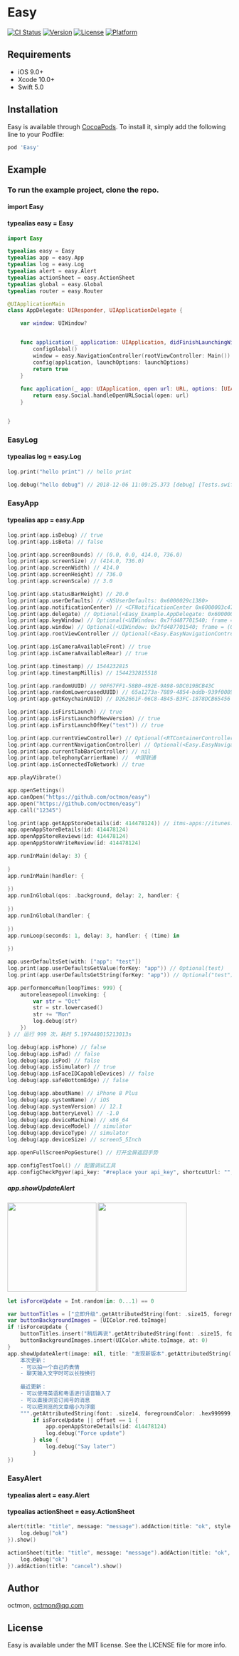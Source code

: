 # Easy

[![CI Status](https://img.shields.io/travis/OctMon/Easy.svg?style=flat)](https://travis-ci.org/OctMon/Easy)
[![Version](https://img.shields.io/cocoapods/v/Easy.svg?style=flat)](https://cocoapods.org/pods/Easy)
[![License](https://img.shields.io/cocoapods/l/Easy.svg?style=flat)](https://cocoapods.org/pods/Easy)
[![Platform](https://img.shields.io/cocoapods/p/Easy.svg?style=flat)](https://cocoapods.org/pods/Easy)

## Requirements
+ iOS 9.0+
+ Xcode 10.0+
+ Swift 5.0

## Installation

Easy is available through [CocoaPods](https://cocoapods.org). To install
it, simply add the following line to your Podfile:

```ruby
pod 'Easy'
```

## Example

### To run the example project, clone the repo.

#### import Easy
#### typealias easy = Easy

```swift
import Easy

typealias easy = Easy
typealias app = easy.App
typealias log = easy.Log
typealias alert = easy.Alert
typealias actionSheet = easy.ActionSheet
typealias global = easy.Global
typealias router = easy.Router

@UIApplicationMain
class AppDelegate: UIResponder, UIApplicationDelegate {

    var window: UIWindow?


    func application(_ application: UIApplication, didFinishLaunchingWithOptions launchOptions: [UIApplication.LaunchOptionsKey: Any]?) -> Bool {
        configGlobal()
        window = easy.NavigationController(rootViewController: Main()).makeRootViewController()
        config(application, launchOptions: launchOptions)
        return true
    }
    
    func application(_ app: UIApplication, open url: URL, options: [UIApplication.OpenURLOptionsKey : Any] = [:]) -> Bool {
        return easy.Social.handleOpenURLSocial(open: url)
    }


}
```

### EasyLog

#### typealias log = easy.Log
```swift
log.print("hello print") // hello print

log.debug("hello debug") // 2018-12-06 11:09:25.373 [debug] [Tests.swift:38] testEasyLog() > hello debug
```

### EasyApp

#### typealias app = easy.App
```swift
log.print(app.isDebug) // true
log.print(app.isBeta) // false

log.print(app.screenBounds) // (0.0, 0.0, 414.0, 736.0)
log.print(app.screenSize) // (414.0, 736.0)
log.print(app.screenWidth) // 414.0
log.print(app.screenHeight) // 736.0
log.print(app.screenScale) // 3.0

log.print(app.statusBarHeight) // 20.0
log.print(app.userDefaults) // <NSUserDefaults: 0x6000029c1380>
log.print(app.notificationCenter) // <CFNotificationCenter 0x6000003c4720 [0x10f4a5b68]
log.print(app.delegate) // Optional(<Easy_Example.AppDelegate: 0x600000f9ca00>)
log.print(app.keyWindow) // Optional(<UIWindow: 0x7fd487701540; frame = (0 0; 414 736); gestureRecognizers = <NSArray: 0x6000001c5b30>; layer = <UIWindowLayer: 0x600000fd8300>>)
log.print(app.window) // Optional(<UIWindow: 0x7fd487701540; frame = (0 0; 414 736); gestureRecognizers = <NSArray: 0x6000001c5b30>; layer = <UIWindowLayer: 0x600000fd8300>>)
log.print(app.rootViewController // Optional(<Easy.EasyNavigationController: 0x7fd48886f000>)

log.print(app.isCameraAvailableFront) // true
log.print(app.isCameraAvailableRear) // true

log.print(app.timestamp) // 1544232815
log.print(app.timestampMillis) // 1544232815518

log.print(app.randomUUID) // 90F67FF1-58B0-492E-9A98-9DC019BCB43C
log.print(app.randomLowercasedUUID) // 65a1273a-7889-4854-bddb-939f0089e88e
log.print(app.getKeychainUUID) // D262661F-06C8-4B45-B3FC-1878DCB65456

log.print(app.isFirstLaunch) // true
log.print(app.isFirstLaunchOfNewVersion) // true
log.print(app.isFirstLaunchOfKey("test")) // true

log.print(app.currentViewController) // Optional(<RTContainerController: 0x7fded3d0d770 contentViewController: <Easy_Example.Main: 0x7fded3d03e90>>)
log.print(app.currentNavigationController) // Optional(<Easy.EasyNavigationController: 0x7fded4832e00>)
log.print(app.currentTabBarController) // nil
log.print(app.telephonyCarrierName) //  中国联通
log.print(app.isConnectedToNetwork) // true

app.playVibrate()

app.openSettings()
app.canOpen("https://github.com/octmon/easy")
app.open("https://github.com/octmon/easy")
app.call("12345")

log.print(app.getAppStoreDetails(id: 414478124)) // itms-apps://itunes.apple.com/app/id414478124
app.openAppStoreDetails(id: 414478124)
app.openAppStoreReviews(id: 414478124)
app.openAppStoreWriteReview(id: 414478124)

app.runInMain(delay: 3) {
    
}
app.runInMain(handler: {
    
})
app.runInGlobal(qos: .background, delay: 2, handler: {
    
})
app.runInGlobal(handler: {
    
})
app.runLoop(seconds: 1, delay: 3, handler: { (time) in
    
})

app.userDefaultsSet(with: ["app": "test"])
log.print(app.userDefaultsGetValue(forKey: "app")) // Optional(test)
log.print(app.userDefaultsGetString(forKey: "app")) // Optional("test")

app.performenceRun(loopTimes: 999) {
    autoreleasepool(invoking: {
        var str = "Oct"
        str = str.lowercased()
        str += "Mon"
        log.debug(str)
    })
} // 运行 999 次，耗时 5.197448015213013s

log.debug(app.isPhone) // false
log.debug(app.isPad) // false
log.debug(app.isPod) // false
log.debug(app.isSimulator) // true
log.debug(app.isFaceIDCapableDevices) // false
log.debug(app.safeBottomEdge) // false

log.debug(app.aboutName) // iPhone 8 Plus
log.debug(app.systemName) // iOS
log.debug(app.systemVersion) // 12.1
log.debug(app.batteryLevel) // -1.0
log.debug(app.deviceMachine) // x86_64
log.debug(app.deviceModel) // simulator
log.debug(app.deviceType) // simulator
log.debug(app.deviceSize) // screen5_5Inch

app.openFullScreenPopGesture() // 打开全屏返回手势

app.configTestTool() // 配置调试工具
app.configCheckPgyer(api_key: "#replace your api_key", shortcutUrl: "", headerImage: nil, delay: 3, isWillEnterForegroundCheck: true) // 配置Pgyer检测更新
```

##### app.showUpdateAlert

<img src="https://github.com/OctMon/Easy/blob/assets/Simulator%20Screen%20Shot%20-%20iPhone%208%20Plus%20-%202018-12-28%20at%2010.22.89.png?raw=true" width="200" align=left />
<img src="https://github.com/OctMon/Easy/blob/assets/Simulator%20Screen%20Shot%20-%20iPhone%208%20Plus%20-%202018-12-28%20at%2010.23.04.png?raw=true" width="200" align=center />

```swift
let isForceUpdate = Int.random(in: 0...1) == 0

var buttonTitles = ["立即升级".getAttributedString(font: .size15, foregroundColor: UIColor.white)]
var buttonBackgroundImages = [UIColor.red.toImage]
if !isForceUpdate {
    buttonTitles.insert("稍后再说".getAttributedString(font: .size15, foregroundColor: .hex666666), at: 0)
    buttonBackgroundImages.insert(UIColor.white.toImage, at: 0)
}
app.showUpdateAlert(image: nil, title: "发现新版本".getAttributedString(font: .size21, foregroundColor: .hex333333).append(title: "  v6.7.3", font: .size12, foregroundColor: .hex999999), message: """
    本次更新：
    - 可以拍一个自己的表情
    - 聊天输入文字时可以长按换行
    
    最近更新：
    - 可以使用英语和粤语进行语音输入了
    - 可以直接浏览订阅号的消息
    - 可以把浏览的文章缩小为浮窗
    """.getAttributedString(font: .size14, foregroundColor: .hex999999, lineSpacing: 8), buttonTitles: buttonTitles, buttonBackgroundImages: buttonBackgroundImages, tap: { offset in
        if isForceUpdate || offset == 1 {
            app.openAppStoreDetails(id: 414478124)
            log.debug("Force update")
        } else {
            log.debug("Say later")
        }
})
```

### EasyAlert

#### typealias alert = easy.Alert
#### typealias actionSheet = easy.ActionSheet

```swift
alert(title: "title", message: "message").addAction(title: "ok", style: .default, handler: { (_) in
    log.debug("ok")
}).show()

actionSheet(title: "title", message: "message").addAction(title: "ok", style: .default, handler: { (_) in
    log.debug("ok")
}).addAction(title: "cancel").show()
```

## Author

octmon, octmon@qq.com

## License

Easy is available under the MIT license. See the LICENSE file for more info.
